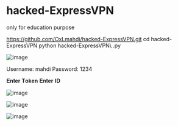 # hacked-ExpressVPN
only for education purpose


https://github.com/OxLmahdi/hacked-ExpressVPN.git
cd hacked-ExpressVPN
python hacked-ExpressVPN\ .py 

![image](https://github.com/user-attachments/assets/60c593be-af39-4d6c-bdf2-9e4fcfa0c13c)

Username: mahdi
Password: 1234

𝐄𝐧𝐭𝐞𝐫 𝐓𝐨𝐤𝐞𝐧
𝐄𝐧𝐭𝐞𝐫 𝐈𝐃  

![image](https://github.com/user-attachments/assets/b85d8141-dba3-4d97-839a-bdacfebe140a)

![image](https://github.com/user-attachments/assets/53cc8c98-e62f-4c28-8d67-ce0996f787d1)

![image](https://github.com/user-attachments/assets/c544a4b5-481f-461e-a080-178095674bb5)
